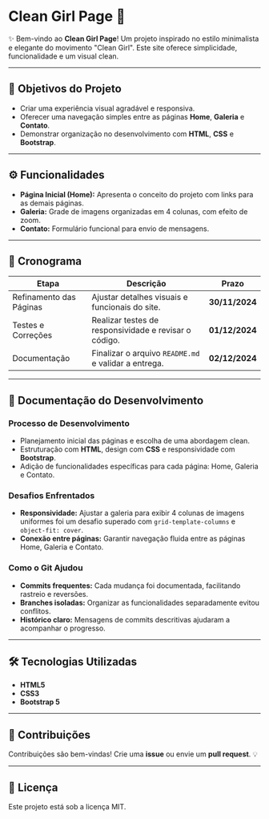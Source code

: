 # **Clean Girl Page 🌸**

✨ Bem-vindo ao **Clean Girl Page**! Um projeto inspirado no estilo minimalista e elegante do movimento "Clean Girl". Este site oferece simplicidade, funcionalidade e um visual clean.

---

## **🎯 Objetivos do Projeto**
- Criar uma experiência visual agradável e responsiva.
- Oferecer uma navegação simples entre as páginas **Home**, **Galeria** e **Contato**.
- Demonstrar organização no desenvolvimento com **HTML**, **CSS** e **Bootstrap**.

---

## **⚙️ Funcionalidades**
- **Página Inicial (Home):** Apresenta o conceito do projeto com links para as demais páginas.
- **Galeria:** Grade de imagens organizadas em 4 colunas, com efeito de zoom.
- **Contato:** Formulário funcional para envio de mensagens.

---

## **📅 Cronograma**
| **Etapa**               | **Descrição**                                   | **Prazo**        |
|-------------------------|-------------------------------------------------|------------------|
| Refinamento das Páginas | Ajustar detalhes visuais e funcionais do site.  | **30/11/2024**   |
| Testes e Correções      | Realizar testes de responsividade e revisar o código. | **01/12/2024**   |
| Documentação            | Finalizar o arquivo `README.md` e validar a entrega. | **02/12/2024**   |

---

## **📖 Documentação do Desenvolvimento**
### **Processo de Desenvolvimento**
- Planejamento inicial das páginas e escolha de uma abordagem clean.
- Estruturação com **HTML**, design com **CSS** e responsividade com **Bootstrap**.
- Adição de funcionalidades específicas para cada página: Home, Galeria e Contato.

### **Desafios Enfrentados**
- **Responsividade:** Ajustar a galeria para exibir 4 colunas de imagens uniformes foi um desafio superado com `grid-template-columns` e `object-fit: cover`.
- **Conexão entre páginas:** Garantir navegação fluida entre as páginas Home, Galeria e Contato.

### **Como o Git Ajudou**
- **Commits frequentes:** Cada mudança foi documentada, facilitando rastreio e reversões.
- **Branches isoladas:** Organizar as funcionalidades separadamente evitou conflitos.
- **Histórico claro:** Mensagens de commits descritivas ajudaram a acompanhar o progresso.

---

## **🛠️ Tecnologias Utilizadas**
- **HTML5**
- **CSS3**
- **Bootstrap 5**

---

## **🤝 Contribuições**
Contribuições são bem-vindas! Crie uma **issue** ou envie um **pull request**. 💡

---

## **📝 Licença**
Este projeto está sob a licença MIT.

